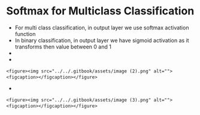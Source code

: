 # Softmax for Multiclass Classification

* For multi class classification, in output layer we use softmax activation function
* In binary classification, in output layer we have sigmoid activation as it transforms then value between 0 and 1
*
*

    <figure><img src="../../.gitbook/assets/image (2).png" alt=""><figcaption></figcaption></figure>
*

    <figure><img src="../../.gitbook/assets/image (3).png" alt=""><figcaption></figcaption></figure>
